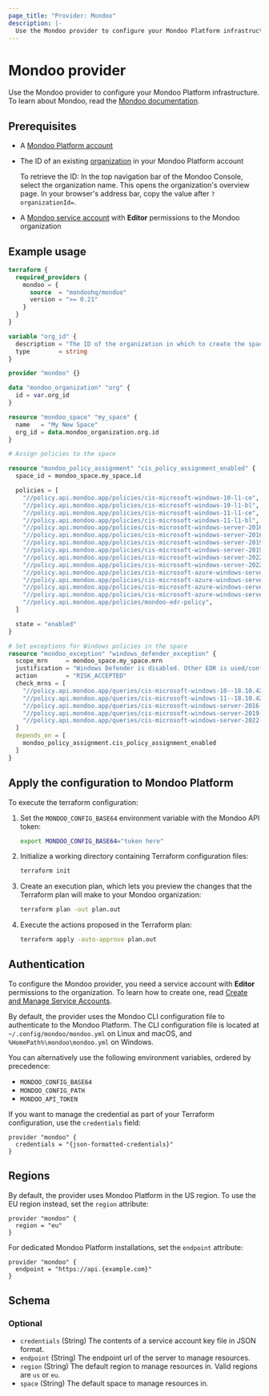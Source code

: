 ```yaml
---
page_title: "Provider: Mondoo"
description: |-
  Use the Mondoo provider to configure your Mondoo Platform infrastructure.
---
```


# Mondoo provider

Use the Mondoo provider to configure your Mondoo Platform infrastructure. To learn about Mondoo, read the [Mondoo documentation](https://mondoo.com/docs/platform/home/).

## Prerequisites

- A [Mondoo Platform account](https://mondoo.com/docs/platform/start/plat-start-acct/)

- The ID of an existing [organization](https://mondoo.com/docs/platform/start/organize/overview/) in your Mondoo Platform account

   To retrieve the ID: In the top navigation bar of the Mondoo Console, select the organization name. This opens the organization's overview page. In your browser's address bar, copy the value after `?organizationId=`.

- A [Mondoo service account](https://mondoo.com/docs/platform/maintain/access/service_accounts/#generate-a-service-account-for-access-to-all-spaces-in-an-organization) with **Editor** permissions to the Mondoo organization

## Example usage

```terraform
terraform {
  required_providers {
    mondoo = {
      source  = "mondoohq/mondoo"
      version = ">= 0.21"
    }
  }
}

variable "org_id" {
  description = "The ID of the organization in which to create the spaces"
  type        = string
}

provider "mondoo" {}

data "mondoo_organization" "org" {
  id = var.org_id
}

resource "mondoo_space" "my_space" {
  name   = "My New Space"
  org_id = data.mondoo_organization.org.id
}

# Assign policies to the space

resource "mondoo_policy_assignment" "cis_policy_assignment_enabled" {
  space_id = mondoo_space.my_space.id

  policies = [
    "//policy.api.mondoo.app/policies/cis-microsoft-windows-10-l1-ce",
    "//policy.api.mondoo.app/policies/cis-microsoft-windows-10-l1-bl",
    "//policy.api.mondoo.app/policies/cis-microsoft-windows-11-l1-ce",
    "//policy.api.mondoo.app/policies/cis-microsoft-windows-11-l1-bl",
    "//policy.api.mondoo.app/policies/cis-microsoft-windows-server-2016-dc-level-1",
    "//policy.api.mondoo.app/policies/cis-microsoft-windows-server-2016-ms-level-1",
    "//policy.api.mondoo.app/policies/cis-microsoft-windows-server-2019-dc-level-1",
    "//policy.api.mondoo.app/policies/cis-microsoft-windows-server-2019-ms-level-1",
    "//policy.api.mondoo.app/policies/cis-microsoft-windows-server-2022-dc-level-1",
    "//policy.api.mondoo.app/policies/cis-microsoft-windows-server-2022-ms-level-1",
    "//policy.api.mondoo.app/policies/cis-microsoft-azure-windows-server-2019-dc-level-1",
    "//policy.api.mondoo.app/policies/cis-microsoft-azure-windows-server-2019-ms-level-1",
    "//policy.api.mondoo.app/policies/cis-microsoft-azure-windows-server-2022-dc-level-1",
    "//policy.api.mondoo.app/policies/cis-microsoft-azure-windows-server-2022-ms-level-1",
    "//policy.api.mondoo.app/policies/mondoo-edr-policy",
  ]

  state = "enabled"
}

# Set exceptions for Windows policies in the space
resource "mondoo_exception" "windows_defender_exception" {
  scope_mrn     = mondoo_space.my_space.mrn
  justification = "Windows Defender is disabled. Other EDR is used/configured instead."
  action        = "RISK_ACCEPTED"
  check_mrns = [
    "//policy.api.mondoo.app/queries/cis-microsoft-windows-10--18.10.42.5.1",
    "//policy.api.mondoo.app/queries/cis-microsoft-windows-11--18.10.42.5.1",
    "//policy.api.mondoo.app/queries/cis-microsoft-windows-server-2016--18.10.42.5.1",
    "//policy.api.mondoo.app/queries/cis-microsoft-windows-server-2019--18.10.42.5.1",
    "//policy.api.mondoo.app/queries/cis-microsoft-windows-server-2022--18.10.42.5.1",
  ]
  depends_on = [
    mondoo_policy_assignment.cis_policy_assignment_enabled
  ]
}
```

## Apply the configuration to Mondoo Platform

To execute the terraform configuration:

1. Set the `MONDOO_CONFIG_BASE64` environment variable with the Mondoo API token:

   ```bash
   export MONDOO_CONFIG_BASE64="token here"
   ```

2. Initialize a working directory containing Terraform configuration files:

   ```bash
   terraform init
   ```

3. Create an execution plan, which lets you preview the changes that the Terraform plan will make to your Mondoo organization:

   ```bash
   terraform plan -out plan.out
   ```

4. Execute the actions proposed in the Terraform plan:

   ```bash
   terraform apply -auto-approve plan.out
   ```

## Authentication

To configure the Mondoo provider, you need a service account with **Editor** permissions to the organization. To learn how to create one, read [Create and Manage Service Accounts](https://mondoo.com/docs/platform/maintain/access/service_accounts/#generate-a-service-account-for-access-to-all-spaces-in-an-organization).

By default, the provider uses the Mondoo CLI configuration file to authenticate to the Mondoo Platform. The CLI
configuration file is located at `~/.config/mondoo/mondoo.yml` on Linux and macOS, and `%HomePath%\mondoo\mondoo.yml`
on Windows.

You can alternatively use the following environment variables, ordered by precedence:

* `MONDOO_CONFIG_BASE64`
* `MONDOO_CONFIG_PATH`
* `MONDOO_API_TOKEN`

If you want to manage the credential as part of your Terraform configuration, use the `credentials` field:

```hcl
provider "mondoo" {
  credentials = "{json-formatted-credentials}"
}
```

## Regions

By default, the provider uses Mondoo Platform in the US region. To use the EU region instead, set the `region` attribute:

```hcl
provider "mondoo" {
  region = "eu"
}
```

For dedicated Mondoo Platform installations, set the `endpoint` attribute:

```hcl
provider "mondoo" {
  endpoint = "https://api.{example.com}"
}
```

<!-- schema generated by tfplugindocs -->
## Schema

### Optional

- `credentials` (String) The contents of a service account key file in JSON format.
- `endpoint` (String) The endpoint url of the server to manage resources.
- `region` (String) The default region to manage resources in. Valid regions are `us` or `eu`.
- `space` (String) The default space to manage resources in.
